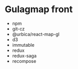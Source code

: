# Gulagmap front

* npm
* git-cz
* @urbica/react-map-gl
* d3
* immutable
* redux
* redux-saga
* recompose
